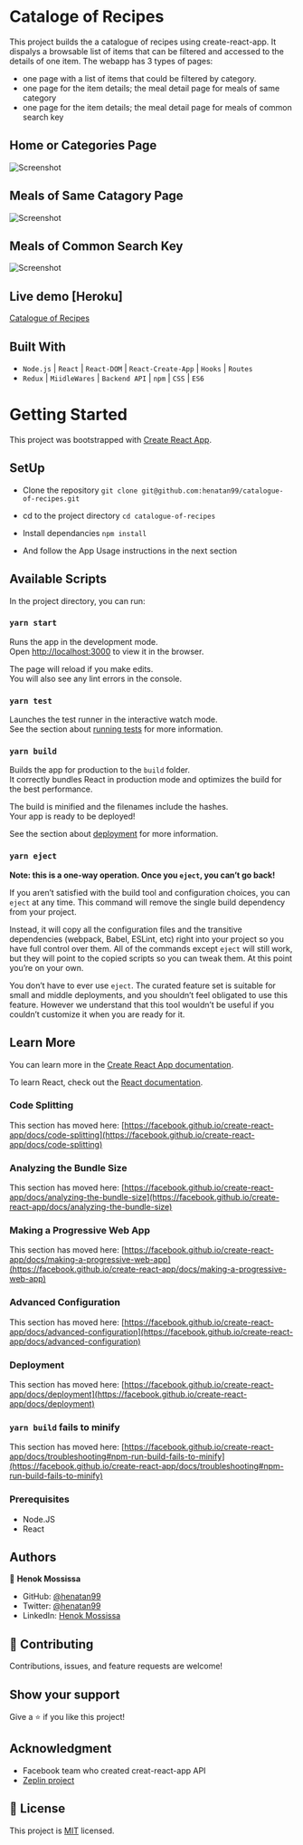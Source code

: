 # Cataloge of Recipes 

This project builds the a catalogue of recipes using create-react-app. It dispalys a browsable list of items that can be filtered and accessed to the details of one item. 
The webapp has 3 types of pages:
- one page with a list of items that could be filtered by category.
- one page for the item details; the meal detail page for meals of same category
- one page for the item details; the meal detail page for meals of common search key

## Home or Categories Page
![Screenshot](docs/home.png)
## Meals of Same Catagory Page
![Screenshot](docs/category.png)
## Meals of  Common Search Key
![Screenshot](docs/search.png)

## Live demo [Heroku]
[Catalogue of Recipes](https://hen-recipes.herokuapp.com/)

## Built With

- `Node.js` | `React` | `React-DOM` | `React-Create-App` | `Hooks` | `Routes` 
- `Redux` | `MiidleWares` | `Backend API` | `npm` | `CSS` | `ES6` 

# Getting Started
This project was bootstrapped with [Create React App](https://github.com/facebook/create-react-app).

## SetUp 
- Clone the repository 
`git clone git@github.com:henatan99/catalogue-of-recipes.git`

- cd to the project directory 
`cd catalogue-of-recipes`

- Install dependancies 
`npm install`

- And follow the App Usage instructions in the next section

## Available Scripts

In the project directory, you can run:

### `yarn start`

Runs the app in the development mode.\
Open [http://localhost:3000](http://localhost:3000) to view it in the browser.

The page will reload if you make edits.\
You will also see any lint errors in the console.

### `yarn test`

Launches the test runner in the interactive watch mode.\
See the section about [running tests](https://facebook.github.io/create-react-app/docs/running-tests) for more information.

### `yarn build`

Builds the app for production to the `build` folder.\
It correctly bundles React in production mode and optimizes the build for the best performance.

The build is minified and the filenames include the hashes.\
Your app is ready to be deployed!

See the section about [deployment](https://facebook.github.io/create-react-app/docs/deployment) for more information.

### `yarn eject`

**Note: this is a one-way operation. Once you `eject`, you can’t go back!**

If you aren’t satisfied with the build tool and configuration choices, you can `eject` at any time. This command will remove the single build dependency from your project.

Instead, it will copy all the configuration files and the transitive dependencies (webpack, Babel, ESLint, etc) right into your project so you have full control over them. All of the commands except `eject` will still work, but they will point to the copied scripts so you can tweak them. At this point you’re on your own.

You don’t have to ever use `eject`. The curated feature set is suitable for small and middle deployments, and you shouldn’t feel obligated to use this feature. However we understand that this tool wouldn’t be useful if you couldn’t customize it when you are ready for it.

## Learn More

You can learn more in the [Create React App documentation](https://facebook.github.io/create-react-app/docs/getting-started).

To learn React, check out the [React documentation](https://reactjs.org/).

### Code Splitting

This section has moved here: [https://facebook.github.io/create-react-app/docs/code-splitting](https://facebook.github.io/create-react-app/docs/code-splitting)

### Analyzing the Bundle Size

This section has moved here: [https://facebook.github.io/create-react-app/docs/analyzing-the-bundle-size](https://facebook.github.io/create-react-app/docs/analyzing-the-bundle-size)

### Making a Progressive Web App

This section has moved here: [https://facebook.github.io/create-react-app/docs/making-a-progressive-web-app](https://facebook.github.io/create-react-app/docs/making-a-progressive-web-app)

### Advanced Configuration

This section has moved here: [https://facebook.github.io/create-react-app/docs/advanced-configuration](https://facebook.github.io/create-react-app/docs/advanced-configuration)

### Deployment

This section has moved here: [https://facebook.github.io/create-react-app/docs/deployment](https://facebook.github.io/create-react-app/docs/deployment)

### `yarn build` fails to minify

This section has moved here: [https://facebook.github.io/create-react-app/docs/troubleshooting#npm-run-build-fails-to-minify](https://facebook.github.io/create-react-app/docs/troubleshooting#npm-run-build-fails-to-minify)

### Prerequisites

- Node.JS
- React

## Authors

👤 **Henok Mossissa**

- GitHub: [@henatan99](https://github.com/henatan99)
- Twitter: [@henatan99](https://twitter.com/henatan99)
- LinkedIn: [Henok Mossissa](https://www.linkedin.com/in/henok-mekonnen-2a251613/)

## :handshake: Contributing

Contributions, issues, and feature requests are welcome!

## Show your support

Give a :star:️ if you like this project!

## Acknowledgment 

- Facebook team who created creat-react-app API 
- [Zeplin project](https://app.zeplin.io/projects)

## :memo: License

This project is [MIT](./LICENSE) licensed.
